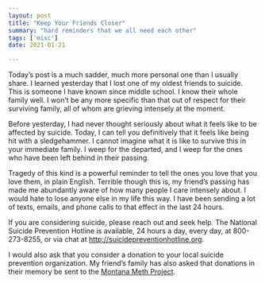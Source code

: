 ```yaml
---
layout: post
title: "Keep Your Friends Closer"
summary: "hard reminders that we all need each other"
tags: ['misc']
date: 2021-01-21

---
```


Today’s post is a much sadder, much more personal one than I usually share. I learned yesterday that I lost one of my oldest friends to suicide. This is someone I have known since middle school. I know their whole family well. I won’t be any more specific than that out of respect for their surviving family, all of whom are grieving intensely at the moment. 

Before yesterday, I had never thought seriously about what it feels like to be affected by suicide. Today, I can tell you definitively that it feels like being hit with a sledgehammer. I cannot imagine what it is like to survive this in your immediate family. I weep for the departed, and I weep for the ones who have been left behind in their passing. 

Tragedy of this kind is a powerful reminder to tell the ones you love that you love them, in plain English. Terrible though this is, my friend’s passing has made me abundantly aware of how many people I care intensely about. I would hate to lose anyone else in my life this way. I have been sending a lot of texts, emails, and phone calls to that effect in the last 24 hours. 

If you are considering suicide, please reach out and seek help. The National Suicide Prevention Hotline is available, 24 hours a day, every day, at 800-273-8255, or via chat at http://suicidepreventionhotline.org. 

I would also ask that you consider a donation to your local suicide prevention organization. My friend’s family has also asked that donations in their memory be sent to the [Montana Meth Project](https://montanameth.org/donate/). 